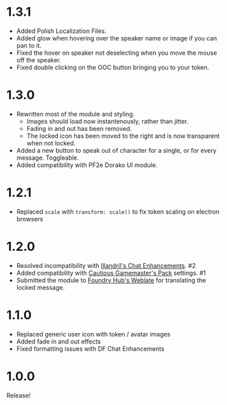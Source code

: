 # 1.3.1
- Added Polish Localization Files.
- Added glow when hovering over the speaker name or image if you can pan to it.
- Fixed the hover on speaker not deselecting when you move the mouse off the speaker.
- Fixed double clicking on the OOC button bringing you to your token.

# 1.3.0
- Rewritten most of the module and styling.
    - Images should load now instantenously, rather than jitter.
    - Fading in and out has been removed.
    - The locked icon has been moved to the right and is now transparent when not locked.
- Added a new button to speak out of character for a single, or for every message. Toggleable.
- Added compatibility with PF2e Dorako UI module.

# 1.2.1
- Replaced `scale` with `transform: scale()` to fix token scaling on electron browsers

# 1.2.0
- Resolved incompatibility with [Illandril's Chat Enhancements](https://github.com/illandril/FoundryVTT-chat-enhancements). #2
- Added compatibility with [Cautious Gamemaster's Pack](https://github.com/cs96and/FoundryVTT-CGMP) settings. #1
- Submitted the module to [Foundry Hub's Weblate](https://foundry-hub.github.io/weblate/getting-started/) for translating the locked message.

# 1.1.0
- Replaced generic user icon with token / avatar images
- Added fade in and out effects
- Fixed formatting issues with DF Chat Enhancements

# 1.0.0
Release!
